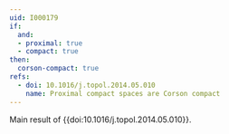 ```yaml
---
uid: I000179
if:
  and:
  - proximal: true
  - compact: true
then:
  corson-compact: true
refs:
  - doi: 10.1016/j.topol.2014.05.010
    name: Proximal compact spaces are Corson compact
---
```

Main result of {{doi:10.1016/j.topol.2014.05.010}}.
